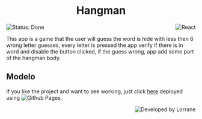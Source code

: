 <!-- <p align=center>
  <img width=300 src="https://github.com/Lorrane/RA/blob/main/images/R%26A_%20facebook-capa.png" alt="Logo RA" />
</p>
-->
<h1 align=center>Hangman</h1>
<p display=inline-block>
    <img alt="Status: Done" src="https://img.shields.io/badge/Status-Done-Success" />
  <img align=right alt="React" src="https://img.shields.io/badge/React-4D4D4D?logo=React&style=for-the-badge&logoColor=blue" />
</p>

This app is a game that the user will guess the word is hide with less then 6 wrong letter guesses, every letter is pressed the app verify if there is in word and disable the button clicked, if the guess wrong, app add some part of the hangman body.

## Modelo 
If you like the project and want to see working, just click <a href="https://lorrane.github.io/forca">here</a> deployed using ![Github Pages](https://img.shields.io/badge/GitHub%20Pages-4D4D4D?logo=github%20pages&style=plastic).

<img align=right alt="Developed by Lorrane" src="https://img.shields.io/badge/Developed%20By-Lorrane-blue?logo=visual%20studio" />

